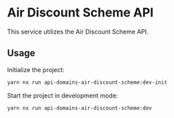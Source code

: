 # Air Discount Scheme API

This service utilizes the Air Discount Scheme API.

## Usage

Initialize the project:

```bash
yarn nx run api-domains-air-discount-scheme:dev-init
```

Start the project in development mode:

```bash
yarn nx run api-domains-air-discount-scheme:dev
```
